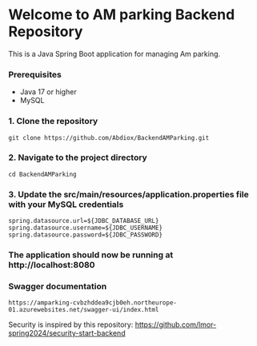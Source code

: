# Welcome to AM parking Backend Repository 
This is a Java Spring Boot application for managing Am parking.


### Prerequisites
- Java 17 or higher
- MySQL


### 1. Clone the repository 
```
git clone https://github.com/Abdiox/BackendAMParking.git
```
### 2. Navigate to the project directory
```
cd BackendAMParking
```
### 3. Update the src/main/resources/application.properties file with your MySQL credentials
```
spring.datasource.url=${JDBC_DATABASE_URL}
spring.datasource.username=${JDBC_USERNAME}
spring.datasource.password=${JDBC_PASSWORD}
```

### The application should now be running at http://localhost:8080


### Swagger documentation
```
https://amparking-cvbzhddea9cjb0eh.northeurope-01.azurewebsites.net/swagger-ui/index.html
```



Security is inspired by this repository:
https://github.com/lmor-spring2024/security-start-backend
